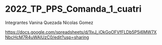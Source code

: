 # 2022_TP_PPS_Comanda_1_cuatri


Integrantes 
Vanina Quezada
Nicolas Gomez

https://docs.google.com/spreadsheets/d/1IxJ_jOkGoOFVfFLDb5P5j6MW7XNbcHcM7R4uWAIUzC0/edit?usp=sharing
